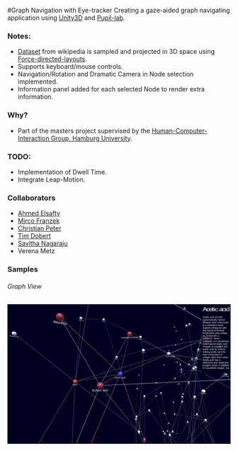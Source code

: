 #Graph Navigation with Eye-tracker
Creating a gaze-aided graph navigating application using [Unity3D](https://unity3d.com/) and [Pupil-lab](https://github.com/pupil-labs/pupil).

### Notes:
* [Dataset](https://snap.stanford.edu/data/#wikipedia) from wikipedia is sampled and projected in 3D space using [Force-directed-layouts](https://en.wikipedia.org/wiki/Force-directed_graph_drawing).
* Supports keyboard/mouse controls.
* Navigation/Rotation and Dramatic Camera in Node selection implemented.
* Information panel added for each selected Node to render extra information.

### Why?
* Part of the masters project supervised by the [Human-Computer-Interaction Group, Hamburg University](https://www.inf.uni-hamburg.de/en/inst/ab/hci.html).

### TODO:
* Implementation of Dwell Time.
* Integrate Leap-Motion.

### Collaborators
* [Ahmed Elsafty](https://github.com/Saftophobia)
* [Mirco Franzek](https://github.com/ablx)
* [Christian Peter](https://github.com/ChristianPe)
* [Tim Dobert](https://github.com/Taldops)
* [Savitha Nagaraju](https://github.com/SavithaNagaraju)
* Verena Metz

### Samples
###### Graph View
![Sample](https://raw.githubusercontent.com/Saftophobia/graph-viz-eye-tracker/master/util/readme/scrnsht_05_oct.png)
